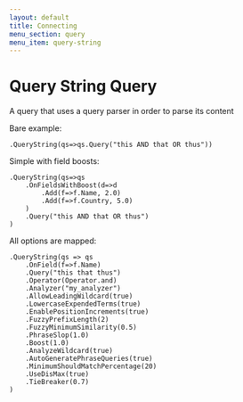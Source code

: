 ```yaml
---
layout: default
title: Connecting
menu_section: query
menu_item: query-string
---
```



# Query String Query

A query that uses a query parser in order to parse its content

Bare example:

	.QueryString(qs=>qs.Query("this AND that OR thus"))

Simple with field boosts:

	.QueryString(qs=>qs
		.OnFieldsWithBoost(d=>d
			.Add(f=>f.Name, 2.0)
			.Add(f=>f.Country, 5.0)
		)
		.Query("this AND that OR thus")
	)


All options are mapped:

	.QueryString(qs => qs
		.OnField(f=>f.Name)
		.Query("this that thus")
		.Operator(Operator.and)
		.Analyzer("my_analyzer")
		.AllowLeadingWildcard(true)
		.LowercaseExpendedTerms(true)
		.EnablePositionIncrements(true)
		.FuzzyPrefixLength(2)
		.FuzzyMinimumSimilarity(0.5)
		.PhraseSlop(1.0)
		.Boost(1.0)
		.AnalyzeWildcard(true)
		.AutoGeneratePhraseQueries(true)
		.MinimumShouldMatchPercentage(20)
		.UseDisMax(true)
		.TieBreaker(0.7)
	)